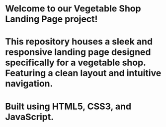 # Welcome to our Vegetable Shop Landing Page project!

# This repository houses a sleek and responsive landing page designed specifically for a vegetable shop. Featuring a clean layout and intuitive navigation.
# Built using HTML5, CSS3, and JavaScript.  
